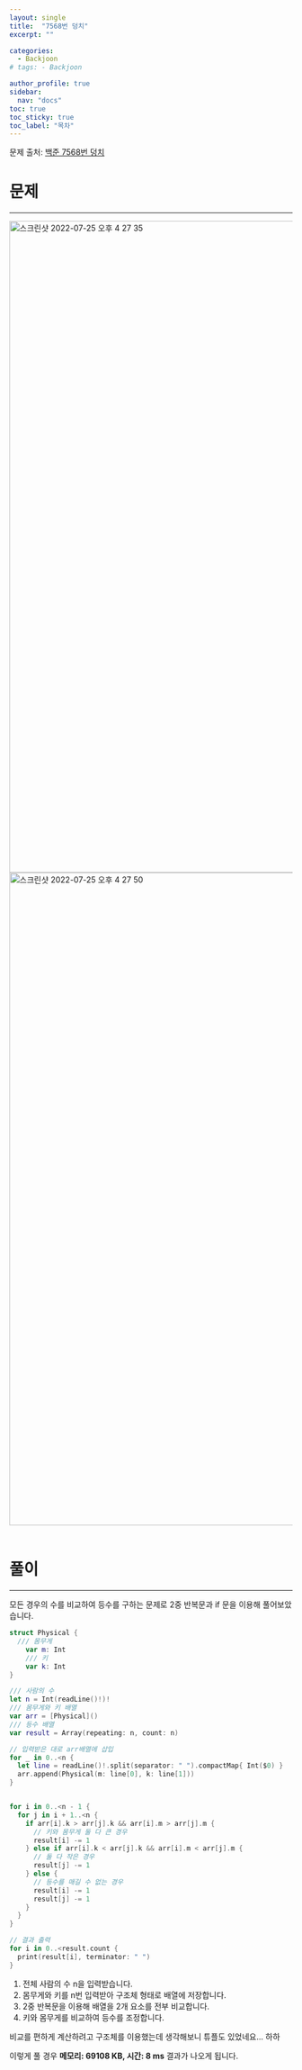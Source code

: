 ```yaml
---
layout: single
title:  "7568번 덩치"
excerpt: ""

categories:
  - Backjoon
# tags: - Backjoon

author_profile: true
sidebar:
  nav: "docs"
toc: true
toc_sticky: true
toc_label: "목차"
---
```

문제 출처: [백준 7568번 덩치](https://www.acmicpc.net/problem/7568)

# 문제
---
<img width="1158" alt="스크린샷 2022-07-25 오후 4 27 35" src="https://user-images.githubusercontent.com/60169777/180721679-cecf6e6c-7c85-404e-bc15-ae93bb908227.png">
<img width="1160" alt="스크린샷 2022-07-25 오후 4 27 50" src="https://user-images.githubusercontent.com/60169777/180721724-4b2e6187-5510-41b3-a013-b68575b0e73c.png">
<br><br>

# 풀이
---
모든 경우의 수를 비교하여 등수를 구하는 문제로 2중 반복문과 if 문을 이용해 풀어보았습니다.

```swift
struct Physical {
  /// 몸무게
    var m: Int
    /// 키
    var k: Int
}

/// 사람의 수
let n = Int(readLine()!)!
/// 몸무게와 키 배열
var arr = [Physical]()
/// 등수 배열
var result = Array(repeating: n, count: n)

// 입력받은 대로 arr배열에 삽입
for _ in 0..<n {
  let line = readLine()!.split(separator: " ").compactMap{ Int($0) }
  arr.append(Physical(m: line[0], k: line[1]))
}


for i in 0..<n - 1 {
  for j in i + 1..<n {
    if arr[i].k > arr[j].k && arr[i].m > arr[j].m {
      // 키와 몸무게 둘 다 큰 경우
      result[i] -= 1
    } else if arr[i].k < arr[j].k && arr[i].m < arr[j].m {
      // 둘 다 작은 경우
      result[j] -= 1
    } else {
      // 등수를 매길 수 없는 경우
      result[i] -= 1
      result[j] -= 1
    }
  }
}

// 결과 출력
for i in 0..<result.count {
  print(result[i], terminator: " ")
}
```

1. 전체 사람의 수 n을 입력받습니다.
2. 몸무게와 키를 n번 입력받아 구조체 형태로 배열에 저장합니다.
3. 2중 반복문을 이용해 배열을 2개 요소를 전부 비교합니다.
4. 키와 몸무게를 비교하여 등수를 조정합니다.

비교를 편하게 계산하려고 구조체를 이용했는데 생각해보니 튜플도 있었네요... 하하

이렇게 풀 경우 **메모리: 69108 KB, 시간: 8 ms** 결과가 나오게 됩니다.